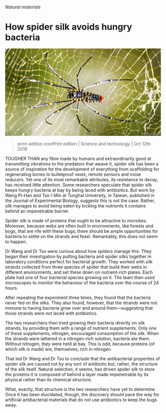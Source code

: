 ###### Natural materials

# How spider silk avoids hungry bacteria 

![image](images/20191012_STP001_0.jpg) 

> print-edition iconPrint edition | Science and technology | Oct 12th 2019 

TOUGHER THAN any fibre made by humans and extraordinarily good at transmitting vibrations to the predators that weave it, spider silk has been a source of inspiration for the development of everything from scaffolding for regenerating bones to bulletproof vests, remote sensors and noise reducers. Yet one of its most remarkable attributes, its resistance to decay, has received little attention. Some researchers speculate that spider silk keeps hungry bacteria at bay by being laced with antibiotics. But work by Wang Pi-Han and Tso I-Min at Tunghai University, in Taiwan, published in the Journal of Experimental Biology, suggests this is not the case. Rather, silk manages to avoid being eaten by locking the nutrients it contains behind an impenetrable barrier. 

Spider silk is made of proteins that ought to be attractive to microbes. Moreover, because webs are often built in environments, like forests and bogs, that are rife with these bugs, there should be ample opportunities for bacteria to settle on the strands and feast. Remarkably, this does not seem to happen. 

Dr Wang and Dr Tso were curious about how spiders manage this. They began their investigation by putting bacteria and spider silks together in laboratory conditions perfect for bacterial growth. They worked with silk strands collected from three species of spider that build their webs in different environments, and set these down on nutrient-rich plates. Each plate had one of four bacterial species growing on it. The team then used microscopes to monitor the behaviour of the bacteria over the course of 24 hours. 

After repeating the experiment three times, they found that the bacteria never fed on the silks. They also found, however, that the strands were not immune to having bacteria grow over and around them—suggesting that those strands were not laced with antibiotics. 

The two researchers then tried growing their bacteria directly on silk strands, by providing them with a range of nutrient supplements. Only one of these supplements, nitrogen, encouraged consumption of the silk. When the strands were lathered in a nitrogen-rich solution, bacteria ate them. Without nitrogen, they were held at bay. This is odd, because proteins (of which silk is made) are, themselves, rich in nitrogen. 

That led Dr Wang and Dr Tso to conclude that the antibacterial properties of spider silk are caused not by any sort of antibiotic but, rather, the structure of the silk itself. Natural selection, it seems, has driven spider silk to store the proteins it is composed of behind a layer made impenetrable by its physical rather than its chemical structure. 

What, exactly, that structure is the two researchers have yet to determine. Once it has been elucidated, though, the discovery should pave the way for artificial antibacterial materials that do not use antibiotics to keep the bugs away. 

